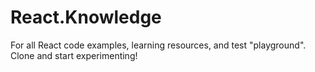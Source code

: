 # React.Knowledge
For all React code examples, learning resources, and test "playground". Clone and start experimenting!
